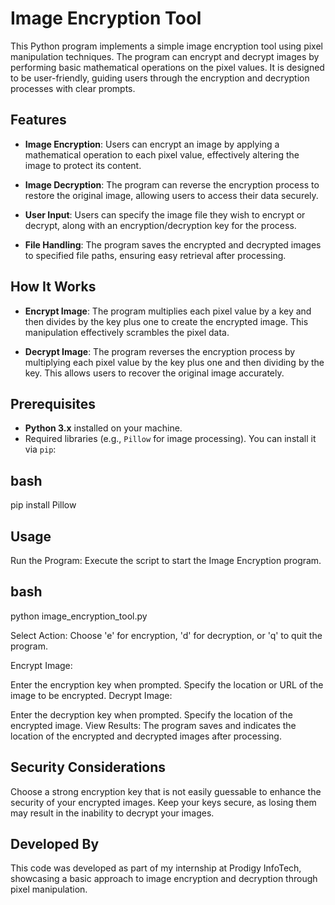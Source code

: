 # Image Encryption Tool

This Python program implements a simple image encryption tool using pixel manipulation techniques. The program can encrypt and decrypt images by performing basic mathematical operations on the pixel values. It is designed to be user-friendly, guiding users through the encryption and decryption processes with clear prompts.

## Features

- **Image Encryption**: Users can encrypt an image by applying a mathematical operation to each pixel value, effectively altering the image to protect its content.

- **Image Decryption**: The program can reverse the encryption process to restore the original image, allowing users to access their data securely.

- **User Input**: Users can specify the image file they wish to encrypt or decrypt, along with an encryption/decryption key for the process.

- **File Handling**: The program saves the encrypted and decrypted images to specified file paths, ensuring easy retrieval after processing.

## How It Works

- **Encrypt Image**: The program multiplies each pixel value by a key and then divides by the key plus one to create the encrypted image. This manipulation effectively scrambles the pixel data.

- **Decrypt Image**: The program reverses the encryption process by multiplying each pixel value by the key plus one and then dividing by the key. This allows users to recover the original image accurately.

## Prerequisites

- **Python 3.x** installed on your machine.
- Required libraries (e.g., `Pillow` for image processing). You can install it via `pip`:

## bash
  pip install Pillow

## Usage

Run the Program: Execute the script to start the Image Encryption program.

## bash

python image_encryption_tool.py

Select Action: Choose 'e' for encryption, 'd' for decryption, or 'q' to quit the program.

Encrypt Image:

Enter the encryption key when prompted.
Specify the location or URL of the image to be encrypted.
Decrypt Image:

Enter the decryption key when prompted.
Specify the location of the encrypted image.
View Results: The program saves and indicates the location of the encrypted and decrypted images after processing.

## Security Considerations
Choose a strong encryption key that is not easily guessable to enhance the security of your encrypted images.
Keep your keys secure, as losing them may result in the inability to decrypt your images.

## Developed By

This code was developed as part of my internship at Prodigy InfoTech, showcasing a basic approach to image encryption and decryption through pixel manipulation.